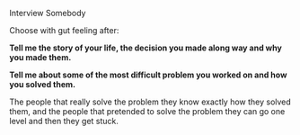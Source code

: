 Interview Somebody

Choose with gut feeling after:

**Tell me the story of your life, the decision you made along way and why you made them.**

**Tell me about some of the most difficult problem you worked on and how you solved them.**

The people that really solve the problem they know exactly how they solved them, and the people that pretended to solve the problem they can go one level and then they get stuck.